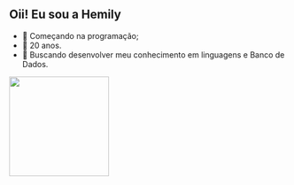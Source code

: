 ## Oii! Eu sou a Hemily

- 🐛 Começando na programação;
- 🌱 20 anos.
- 💬 Buscando desenvolver meu conhecimento em linguagens e Banco de Dados.

<div>
  <a href="https://github.com/hemilyb">
 <!-- <img height="180em" src="https://github-readme-stats.vercel.app/api?username=hemilyb&show_icons=true&theme=tokyonight"/> -->
  <img height="180em" src="https://github-readme-stats.vercel.app/api/top-langs/?username=hemilyb&show_icons=true&theme=tokyonight"/>
</div>
